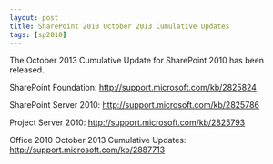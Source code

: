 ```yaml
---
layout: post
title: SharePoint 2010 October 2013 Cumulative Updates
tags: [sp2010]
---
```


The October 2013 Cumulative Update for SharePoint 2010 has been released.

SharePoint Foundation: <http://support.microsoft.com/kb/2825824>

SharePoint Server 2010: <http://support.microsoft.com/kb/2825786>

Project Server 2010: <http://support.microsoft.com/kb/2825793>

Office 2010 October 2013 Cumulative Updates: <http://support.microsoft.com/kb/2887713>